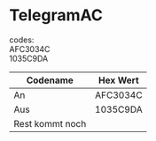 # TelegramAC<br>

codes:<br>
AFC3034C<br>
1035C9DA
<br>

| Codename      | Hex Wert      | 
| ------------- |:-------------:|
|     An        | AFC3034C |
|    Aus        | 1035C9DA      |  
|  Rest kommt noch       |      |
